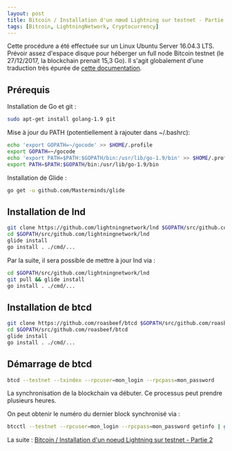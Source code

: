 ```yaml
---
layout: post
title: Bitcoin / Installation d'un nœud Lightning sur testnet - Partie 1
tags: [Bitcoin, LightningNetwork, Cryptocurrency]
---
```


Cette procédure a été effectuée sur un Linux Ubuntu Server 16.04.3 LTS. Prévoir assez d'espace disque pour héberger un full node Bitcoin testnet (le 27/12/2017, la blockchain prenait 15,3 Go).
Il s'agit globalement d'une traduction très épurée de [cette documentation](http://dev.lightning.community/guides/installation).

## Prérequis

Installation de Go et git :
```bash
sudo apt-get install golang-1.9 git
```

Mise à jour du PATH (potentiellement à rajouter dans ~/.bashrc):

```bash
echo 'export GOPATH=~/gocode' >> $HOME/.profile
export GOPATH=~/gocode
echo 'export PATH=$PATH:$GOPATH/bin:/usr/lib/go-1.9/bin' >> $HOME/.profile
export PATH=$PATH:$GOPATH/bin:/usr/lib/go-1.9/bin
```

Installation de Glide :
```bash
go get -u github.com/Masterminds/glide
```

## Installation de lnd

```bash
git clone https://github.com/lightningnetwork/lnd $GOPATH/src/github.com/lightningnetwork/lnd
cd $GOPATH/src/github.com/lightningnetwork/lnd
glide install
go install . ./cmd/...
```

Par la suite, il sera possible de mettre à jour lnd via :

```bash
cd $GOPATH/src/github.com/lightningnetwork/lnd
git pull && glide install
go install . ./cmd/...
```

## Installation de btcd

```bash
git clone https://github.com/roasbeef/btcd $GOPATH/src/github.com/roasbeef/btcd
cd $GOPATH/src/github.com/roasbeef/btcd
glide install
go install . ./cmd/...
```

## Démarrage de btcd

```bash
btcd --testnet --txindex --rpcuser=mon_login --rpcpass=mon_password
```

La synchronisation de la blockchain va débuter. Ce processus peut prendre plusieurs heures.

On peut obtenir le numéro du dernier block synchronisé via :

```bash
btcctl --testnet --rpcuser=mon_login --rpcpass=mon_password getinfo | grep blocks
```

La suite : [Bitcoin / Installation d'un noeud Lightning sur testnet - Partie 2](/Bitcoin-installation-nœud-lightning-partie-2/)
